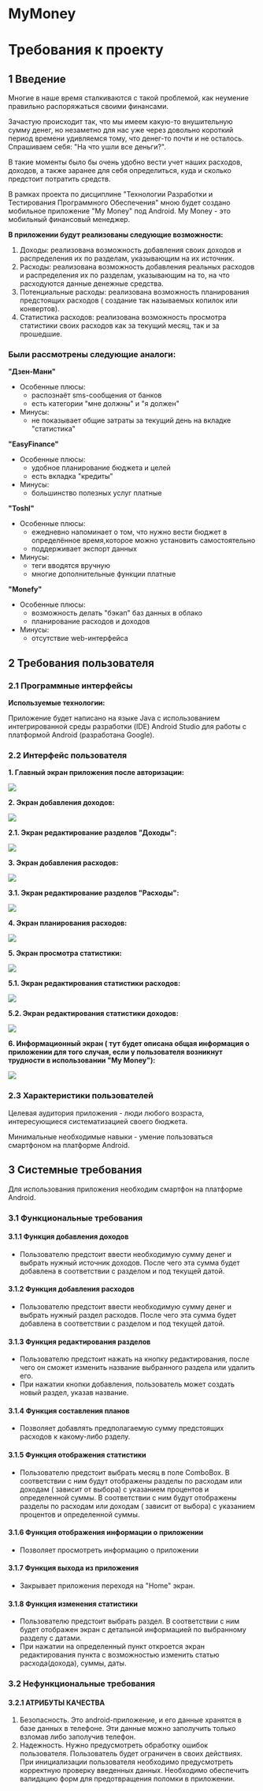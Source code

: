 ﻿# MyMoney
# Требования к проекту
## 1 Введение
   Многие в наше время сталкиваются с такой проблемой, как неумение правильно распоряжаться своими финансами.
   
  Зачастую происходит так, что мы имеем какую-то внушительную сумму денег, но незаметно для нас уже через довольно короткий
период времени удивляемся тому, что денег-то почти и не осталось. Спрашиваем себя: "На что ушли все деньги?".

  В такие моменты было бы очень удобно вести учет наших расходов, доходов, а также заранее для себя определиться,
куда и сколько предстоит потратить средств.

В рамках проекта по дисциплине "Технологии Разработки и Тестирования Программного Обеспечения" мною будет 
создано мобильное приложение "My Money" под Android. My Money - это мобильный финансовый менеджер. 

**В приложении будут реализованы следующие возможности:**
  1. Доходы: реализована возможность добавления своих доходов и распределения их по разделам, указывающим 
             на их источник.
  2. Расходы: реализована возможность добавления реальных расходов и распределения их по разделам, указывающим
             на то, на что расходуются данные денежные средства.
  3. Потенциальные расходы: реализована возможность планирования предстоящих расходов ( создание так называемых копилок или конвертов).
  4. Статистика расходов: реализована возможность просмотра статистики своих расходов как за текущий месяц, так и за прошедшие.

### Были рассмотрены следующие аналоги:
**"Дзен-Мани"**
* Особенные плюсы:
  + распознаёт sms-сообщения от банков
  + есть категории "мне должны" и "я должен"
* Минусы:
  - не показывает общие затраты за текущий день на вкладке "статистика"

**"EasyFinance"**
* Особенные плюсы:
  + удобное планирование бюджета и целей
  + есть вкладка "кредиты"
* Минусы:
  - большинство полезных услуг платные

**"Toshl"**
* Особенные плюсы:
  + ежедневно напоминает о том, что нужно вести бюджет в определённое время,которое можно установить самостоятельно
  + поддерживает экспорт данных
* Минусы:
  - теги вводятся вручную
  - многие дополнительные функции платные

**"Monefy"**
* Особенные плюсы:
  + возможность делать "бэкап" баз данных в облако
  + планирование расходов и доходов
* Минусы:
  - отсутствие web-интерфейса

## 2 Требования пользователя
### 2.1 Программные интерфейсы
**Используемые технологии:**

Приложение будет написано на языке Java с использованием интегрированной среды разработки (IDE) Android Studio
для работы с платформой Android (разработана Google).

### 2.2 Интерфейс пользователя
 
   **1. Главный экран приложения после авторизации:**
   
   ![](https://github.com/galina-al/MyMoney-TRTPO-/blob/master/Mockups/1.main%20activity.png?raw=true)
   
   **2. Экран добавления доходов:**
   
   ![](https://github.com/galina-al/MyMoney-TRTPO-/blob/master/Mockups/2.finance%20activity.png?raw=true)
   
   **2.1. Экран редактирование разделов "Доходы":**
   
   ![](https://github.com/galina-al/MyMoney-TRTPO-/blob/master/Mockups/2_1.editing%20finance%20sections%20.png?raw=true)
   
   **3. Экран добавления расходов:**
   
   ![](https://github.com/galina-al/MyMoney-TRTPO-/blob/master/Mockups/3.%20costs%20activity.png?raw=true)
   
   **3.1. Экран редактирование разделов "Расходы":**
   
   ![](https://github.com/galina-al/MyMoney-TRTPO-/blob/master/Mockups/3_1.editing%20costs%20sections.png?raw=true)
   
   **4. Экран планирования расходов:** 
   
   ![](https://github.com/galina-al/MyMoney-TRTPO-/blob/master/Mockups/4.plans%20activity.png?raw=true)
   
   **5. Экран просмотра статистики:**
   
   ![](https://github.com/galina-al/MyMoney-TRTPO-/blob/master/Mockups/5.statistics%20activity.png?raw=true)
   
   **5.1. Экран редактирования статистики расходов:**
   
   ![](https://github.com/galina-al/MyMoney-TRTPO-/blob/master/Mockups/5_1.editing%20statistic%20costs.png?raw=true)
   
   **5.2. Экран редактирования статистики доходов:**
   
   ![](https://github.com/galina-al/MyMoney-TRTPO-/blob/master/Mockups/5_2.editing%20statistic%20finance.png?raw=true)
   
  **6. Информационный экран ( тут будет описана общая информация о приложении для того случая, если у пользователя 
   возникнут трудности в использовании "My Money"):**
   
   ![](https://github.com/galina-al/MyMoney-TRTPO-/blob/master/Mockups/6.help%20activity.png?raw=true)

### 2.3 Характеристики пользователей
   Целевая аудитория приложения - люди любого возраста, интересующиеся систематизацией своего бюджета.

Минимальные необходимые навыки - умение пользоваться смартфоном на платформе Android.

## 3 Системные требования
   Для использования приложения необходим смартфон на платформе Android.

### 3.1 Функциональные требования

#### 3.1.1 Функция добавления доходов
* Пользователю предстоит ввести необходимую сумму денег и выбрать нужный источник доходов. После чего эта сумма будет добавлена
в соответствии с разделом и под текущей датой.

#### 3.1.2 Функция добавления расходов
* Пользователю предстоит ввести необходимую сумму денег и выбрать нужный раздел расходов. После чего эта сумма будет добавлена
в соответствии с разделом и под текущей датой.

#### 3.1.3 Функция редактирования разделов
* Пользователю предстоит нажать на кнопку редактирования, после чего он сможет изменить название выбранного раздела или удалить его.
* При нажатии кнопки добавления, пользователь может создать новый раздел, указав название.

#### 3.1.4 Функция составления планов
* Позволяет добавлять предполагаемую сумму предстоящих расходов к какому-либо рзделу.

#### 3.1.5 Функция отображения статистики
* Пользователю предстоит выбрать месяц в поле ComboBox.
В соответствии с ним будут отображены разделы по расходам или доходам ( зависит от выбора) с указанием процентов и определенной суммы.
В соответствии с ним будут отображены разделы  по расходам или доходам ( зависит от выбора) с указанием процентов 
и определенной суммы.

#### 3.1.6 Функция отображения информации о приложении
* Позволяет просмотреть информацию о приложении

#### 3.1.7 Функция выхода из приложения
* Закрывает приложения переходя на "Home" экран.

#### 3.1.8 Функция изменения статистики
* Пользователю предстоит выбрать раздел.
В соответствии с ним будет отображен экран с детальной информацией по выбранному разделу с датами.
* При нажатии на определенный пункт откроется экран редактирования пункта с возможностью изменить статью расхода(дохода), суммы,
даты.


### 3.2 Нефункциональные требования
#### 3.2.1 АТРИБУТЫ КАЧЕСТВА
1. Безопасность. Это android-приложение, и его данные хранятся в базе данных в телефоне. Эти данные можно заполучить только взломав
либо заполучив телефон.
2. Надежность. Нужно предусмотреть обработку ошибок пользователя. Пользователь будет ограничен в своих действиях.
При инициализации пользователя необходимо предусмотреть корректную проверку введенных данных. Необходимо обеспечить 
валидацию форм для предотвращения поломки в приложении.
